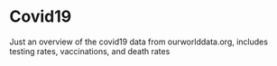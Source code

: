 # Covid19
Just an overview of the covid19 data from ourworlddata.org, includes testing rates, vaccinations, and death rates
